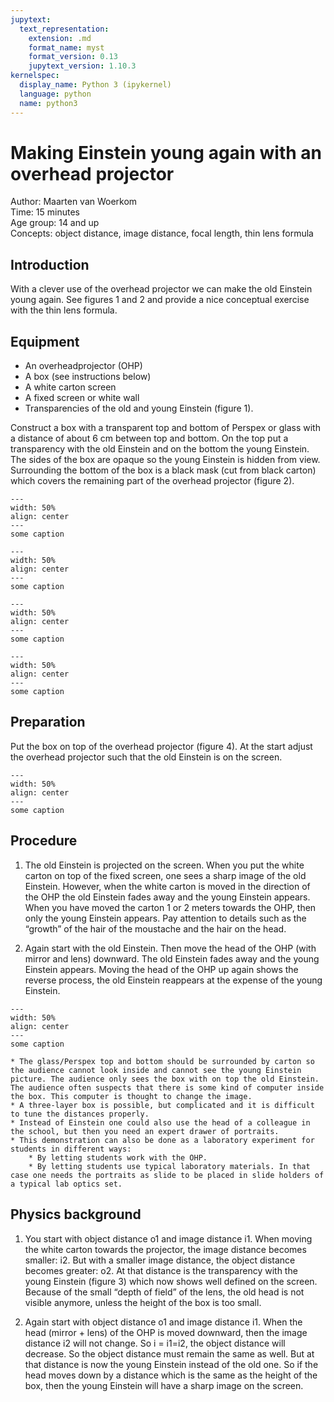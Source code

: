```yaml
---
jupytext:
  text_representation:
    extension: .md
    format_name: myst
    format_version: 0.13
    jupytext_version: 1.10.3
kernelspec:
  display_name: Python 3 (ipykernel)
  language: python
  name: python3
---
```


# Making Einstein young again with an overhead projector
Author:     Maarten van Woerkom\
Time:	  	15 minutes\
Age group:	14 and up\
Concepts:	object distance, image distance, focal length, thin lens formula 

## Introduction
With a clever use of the overhead projector we can make the old Einstein young again. See figures 1 and 2 and provide a nice conceptual exercise with the thin lens formula.

## Equipment
* An overheadprojector (OHP)
* A box (see instructions below)
* A white carton screen
* A fixed screen or white wall
* Transparencies of the old and young Einstein (figure 1).

Construct a box with a transparent top and bottom of Perspex or glass with a distance of about 6 cm between top and bottom. On the top put a transparency with the old Einstein and on the bottom the young Einstein. The sides of the box are opaque so the young Einstein is hidden from view. Surrounding the bottom of the box is a black mask (cut from black carton) which covers the remaining part of the overhead projector (figure 2). 

```{figure} dem21_figure1a.jpg
---
width: 50%
align: center
---
some caption
```

```{figure} demo21_figure1b.jpg
---
width: 50%
align: center
---
some caption
```

```{figure} dem21_figure2a.jpg
---
width: 50%
align: center
---
some caption
```

```{figure} demo21_figure2b.jpg
---
width: 50%
align: center
---
some caption
```

## Preparation
Put the box on top of the overhead projector (figure 4). At the start adjust the overhead projector such that the old Einstein is on the screen.
```{figure} dem21_figure3.jpg
---
width: 50%
align: center
---
some caption
```


## Procedure

1.	The old Einstein is projected on the screen. When you put the white carton on top of the fixed screen, one sees a sharp image of the old Einstein. However, when the white carton is moved in the direction of the OHP the old Einstein fades away and the young Einstein appears. When you have moved the carton 1 or 2 meters towards the OHP, then only the young Einstein appears.  Pay attention to details such as the “growth” of the hair of the moustache and the hair on the head.  

2.	Again start with the old Einstein. Then move the head of the OHP (with mirror and lens) downward. The old Einstein fades away and the young Einstein appears. Moving the head of the OHP up again shows the reverse process, the old Einstein reappears at the expense of the young Einstein. 

```{figure} dem21_figure4.jpg
---
width: 50%
align: center
---
some caption
```

```{tip}
* The glass/Perspex top and bottom should be surrounded by carton so the audience cannot look inside and cannot see the young Einstein picture. The audience only sees the box with on top the old Einstein. The audience often suspects that there is some kind of computer inside the box. This computer is thought to change the image.  
* A three-layer box is possible, but complicated and it is difficult to tune the distances properly.
* Instead of Einstein one could also use the head of a colleague in the school, but then you need an expert drawer of portraits. 
* This demonstration can also be done as a laboratory experiment for students in different ways: 
    * By letting students work with the OHP. 
    * By letting students use typical laboratory materials. In that case one needs the portraits as slide to be placed in slide holders of a typical lab optics set. 
```


## Physics background
1.	You start with object distance o1 and image distance i1. When moving the white carton towards the projector, the image distance becomes smaller: i2.
But with a smaller image distance, the object distance becomes greater: o2. At that distance is the transparency with the young Einstein (figure 3) which now shows well defined on the screen. Because of the small “depth of field” of the lens, the old head is not visible anymore, unless the height of the box is too small.  

2.	Again start with object distance o1 and image distance i1. When the head (mirror + lens) of the OHP is moved downward, then the image distance i2 will not change. So i = i1=i2, the object distance will decrease. 
So the object distance must remain the same as well. But at that distance is now the young Einstein instead of the old one. So if the head moves down by a distance which is the same as the height of the box, then the young Einstein will have a sharp image on the screen.  
